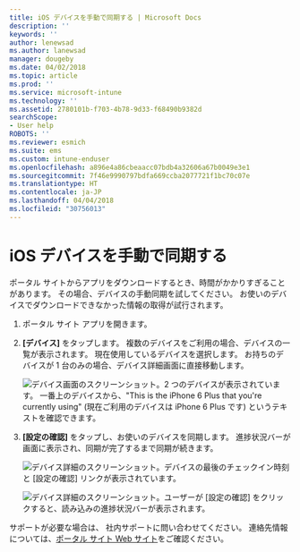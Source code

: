 ```yaml
---
title: iOS デバイスを手動で同期する | Microsoft Docs
description: ''
keywords: ''
author: lenewsad
ms.author: lanewsad
manager: dougeby
ms.date: 04/02/2018
ms.topic: article
ms.prod: ''
ms.service: microsoft-intune
ms.technology: ''
ms.assetid: 2780101b-f703-4b78-9d33-f68490b9382d
searchScope:
- User help
ROBOTS: ''
ms.reviewer: esmich
ms.suite: ems
ms.custom: intune-enduser
ms.openlocfilehash: a896e4a86cbeaacc07bdb4a32606a67b0049e3e1
ms.sourcegitcommit: 7f46e9990797bdfa669ccba2077721f1bc70c07e
ms.translationtype: HT
ms.contentlocale: ja-JP
ms.lasthandoff: 04/04/2018
ms.locfileid: "30756013"
---
```

# <a name="sync-your-ios-device-manually"></a>iOS デバイスを手動で同期する

ポータル サイトからアプリをダウンロードするとき、時間がかかりすぎることがあります。 その場合、デバイスの手動同期を試してください。 お使いのデバイスでダウンロードできなかった情報の取得が試行されます。

1. ポータル サイト アプリを開きます。

2. **[デバイス]** をタップします。 複数のデバイスをご利用の場合、デバイスの一覧が表示されます。 現在使用しているデバイスを選択します。 お持ちのデバイスが 1 台のみの場合、デバイス詳細画面に直接移動します。

    ![デバイス画面のスクリーンショット。2 つのデバイスが表示されています。 一番上のデバイスから、"This is the iPhone 6 Plus that you're currently using" (現在ご利用のデバイスは iPhone 6 Plus です) というテキストを確認できます。](/intune-user-help/media/ios_sync_1_CP_after_1804.png)

3. **[設定の確認]** をタップし、お使いのデバイスを同期します。 進捗状況バーが画面に表示され、同期が完了するまで同期が続きます。

    ![デバイス詳細のスクリーンショット。デバイスの最後のチェックイン時刻と [設定の確認] リンクが表示されています。](/intune-user-help/media/ios_sync_2_CP_after_1804.png)  

   ![デバイス詳細のスクリーンショット。ユーザーが [設定の確認] をクリックすると、読み込みの進捗状況バーが表示されます。](/intune-user-help/media/ios_sync_3_CP-after_1804.png)

サポートが必要な場合は、 社内サポートに問い合わせてください。 連絡先情報については、[ポータル サイト Web サイト](https://portal.manage.microsoft.com#HelpDeskDialog)をご確認ください。


